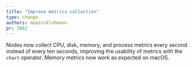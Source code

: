 ```yaml
---
title: "Improve metrics collection"
type: change
authors: dominiklohmann
pr: 3982
---
```


Nodes now collect CPU, disk, memory, and process metrics every second instead of
every ten seconds, improving the usability of metrics with the `chart` operator.
Memory metrics now work as expected on macOS.
